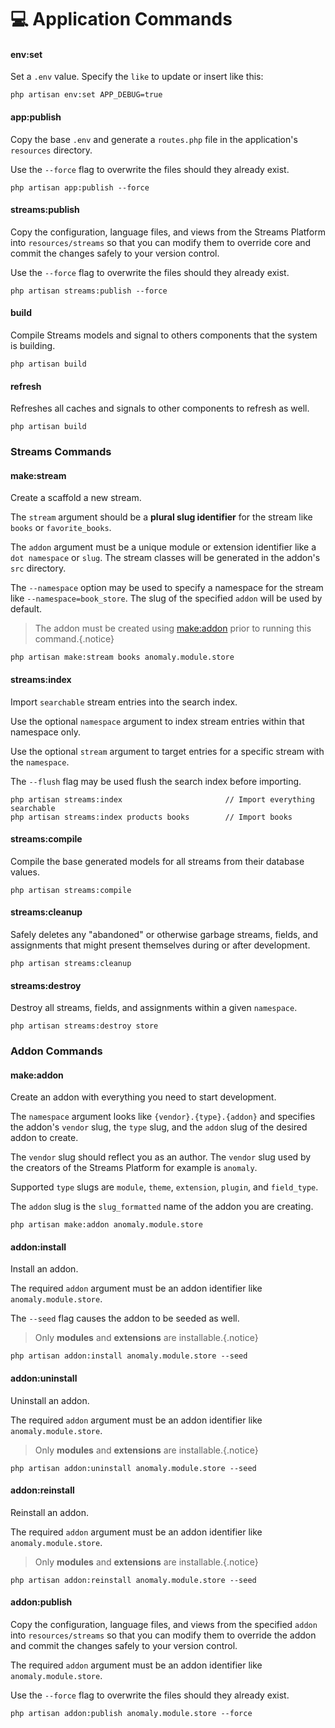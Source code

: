 # 💻 Application Commands

#### env:set

Set a `.env` value. Specify the `like` to update or insert like this:

```
php artisan env:set APP_DEBUG=true
```

#### app:publish

Copy the base `.env` and generate a `routes.php` file in the application's `resources` directory.

Use the `--force` flag to overwrite the files should they already exist.

```
php artisan app:publish --force
```

#### streams:publish

Copy the configuration, language files, and views from the Streams Platform into `resources/streams` so that you can modify them to override core and commit the changes safely to your version control.

Use the `--force` flag to overwrite the files should they already exist.

```
php artisan streams:publish --force
```

#### build

Compile Streams models and signal to others components that the system is building.

```
php artisan build
```

#### refresh

Refreshes all caches and signals to other components to refresh as well.

```
php artisan build
```

### Streams Commands

#### make:stream

Create a scaffold a new stream.

The `stream` argument should be a **plural slug identifier** for the stream like `books` or `favorite_books`.

The `addon` argument must be a unique module or extension identifier like a `dot namespace` or `slug`. The stream classes will be generated in the addon's `src` directory.

The `--namespace` option may be used to specify a namespace for the stream like `--namespace=book_store`. The slug of the specified `addon` will be used by default.

> The addon must be created using [make:addon](https://github.com/openclassify/openclassify/blob/master/docs/cli-commands.md#make-addon) prior to running this command.{.notice}

```
php artisan make:stream books anomaly.module.store
```

#### streams:index

Import `searchable` stream entries into the search index.

Use the optional `namespace` argument to index stream entries within that namespace only.

Use the optional `stream` argument to target entries for a specific stream with the `namespace`.

The `--flush` flag may be used flush the search index before importing.

```
php artisan streams:index                       // Import everything searchable
php artisan streams:index products books        // Import books
```

#### streams:compile

Compile the base generated models for all streams from their database values.

```
php artisan streams:compile
```

#### streams:cleanup

Safely deletes any "abandoned" or otherwise garbage streams, fields, and assignments that might present themselves during or after development.

```
php artisan streams:cleanup
```

#### streams:destroy

Destroy all streams, fields, and assignments within a given `namespace`.

```
php artisan streams:destroy store
```

### Addon Commands

#### make:addon

Create an addon with everything you need to start development.

The `namespace` argument looks like `{vendor}.{type}.{addon}` and specifies the addon's `vendor` slug, the `type` slug, and the `addon` slug of the desired addon to create.

The `vendor` slug should reflect you as an author. The `vendor` slug used by the creators of the Streams Platform for example is `anomaly`.

Supported `type` slugs are `module`, `theme`, `extension`, `plugin`, and `field_type`.

The `addon` slug is the `slug_formatted` name of the addon you are creating.

```
php artisan make:addon anomaly.module.store
```

#### addon:install

Install an addon.

The required `addon` argument must be an addon identifier like `anomaly.module.store`.

The `--seed` flag causes the addon to be seeded as well.

> Only **modules** and **extensions** are installable.{.notice}

```
php artisan addon:install anomaly.module.store --seed
```

#### addon:uninstall

Uninstall an addon.

The required `addon` argument must be an addon identifier like `anomaly.module.store`.

> Only **modules** and **extensions** are installable.{.notice}

```
php artisan addon:uninstall anomaly.module.store --seed
```

#### addon:reinstall

Reinstall an addon.

The required `addon` argument must be an addon identifier like `anomaly.module.store`.

> Only **modules** and **extensions** are installable.{.notice}

```
php artisan addon:reinstall anomaly.module.store --seed
```

#### addon:publish

Copy the configuration, language files, and views from the specified `addon` into `resources/streams` so that you can modify them to override the addon and commit the changes safely to your version control.

The required `addon` argument must be an addon identifier like `anomaly.module.store`.

Use the `--force` flag to overwrite the files should they already exist.

```
php artisan addon:publish anomaly.module.store --force
```
